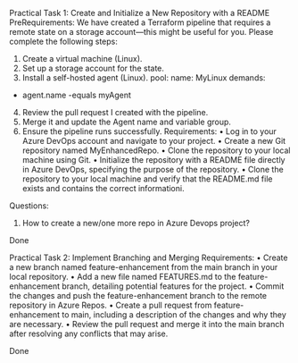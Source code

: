 Practical Task 1: Create and Initialize a New Repository with a README
PreRequirements:
We have created a Terraform pipeline that requires a remote state on a storage account—this
might be useful for you.
Please complete the following steps:
1. Create a virtual machine (Linux).
2. Set up a storage account for the state.
3. Install a self-hosted agent (Linux).
pool:
 name: MyLinux
 demands:
 - agent.name -equals myAgent
4. Review the pull request I created with the pipeline.
5. Merge it and update the Agent name and variable group.
6. Ensure the pipeline runs successfully.
Requirements:
• Log in to your Azure DevOps account and navigate to your project.
• Create a new Git repository named MyEnhancedRepo.
• Clone the repository to your local machine using Git.
• Initialize the repository with a README file directly in Azure DevOps, specifying the purpose
of the repository.
• Clone the repository to your local machine and verify that the README.md file exists and
contains the correct informationi.


Questions:
1. How to create a new/one more repo in Azure Devops project?


Done


Practical Task 2: Implement Branching and Merging
Requirements:
• Create a new branch named feature-enhancement from the main branch in your local
repository.
• Add a new file named FEATURES.md to the feature-enhancement branch, detailing
potential features for the project.
• Commit the changes and push the feature-enhancement branch to the remote repository
in Azure Repos.
• Create a pull request from feature-enhancement to main, including a description of the
changes and why they are necessary.
• Review the pull request and merge it into the main branch after resolving any conflicts that
may arise.

Done

